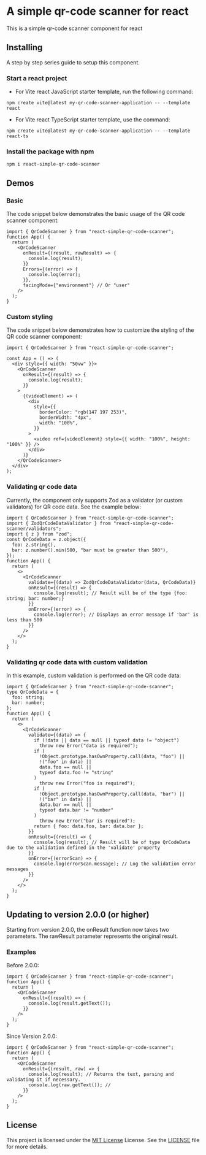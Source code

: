 # A simple qr-code scanner for react

This is a simple qr-code scanner component for react

## Installing

A step by step series guide to setup this component.

### Start a react project

- For Vite react JavaScript starter template, run the following command:

```
npm create vite@latest my-qr-code-scanner-application -- --template react
```

- For Vite react TypeScript starter template, use the command:

```
npm create vite@latest my-qr-code-scanner-application -- --template react-ts
```

### Install the package with npm

```
npm i react-simple-qr-code-scanner
```

## Demos

### Basic

The code snippet below demonstrates the basic usage of the QR code scanner component:

```tsx
import { QrCodeScanner } from "react-simple-qr-code-scanner";
function App() {
  return (
    <QrCodeScanner
      onResult={(result, rawResult) => {
        console.log(result);
      }}
      Errors={(error) => {
        console.log(error);
      }},
      facingMode={"environment"} // Or "user"
    />
  );
}
```

### Custom styling

The code snippet below demonstrates how to customize the styling of the QR code scanner component:

```tsx
import { QrCodeScanner } from "react-simple-qr-code-scanner";

const App = () => (
  <div style={{ width: "50vw" }}>
    <QrCodeScanner
      onResult={(result) => {
        console.log(result);
      }}
    >
      {(videoElement) => (
        <div
          style={{
            borderColor: "rgb(147 197 253)",
            borderWidth: "4px",
            width: "100%",
          }}
        >
          <video ref={videoElement} style={{ width: "100%", height: "100%" }} />
        </div>
      )}
    </QrCodeScanner>
  </div>
);
```

### Validating qr code data

Currently, the component only supports Zod as a validator (or custom validators) for QR code data. See the example below:

```tsx
import { QrCodeScanner } from "react-simple-qr-code-scanner";
import { ZodQrCodeDataValidator } from "react-simple-qr-code-scanner/validators";
import { z } from "zod";
const QrCodeData = z.object({
  foo: z.string(),
  bar: z.number().min(500, "bar must be greater than 500"),
});
function App() {
  return (
    <>
      <QrCodeScanner
        validate={(data) => ZodQrCodeDataValidator(data, QrCodeData)}
        onResult={(result) => {
          console.log(result); // Result will be of the type {foo: string; bar: number;}
        }}
        onError={(error) => {
          console.log(error); // Displays an error message if 'bar' is less than 500
        }}
      />
    </>
  );
}
```

### Validating qr code data with custom validation

In this example, custom validation is performed on the QR code data:

```tsx
import { QrCodeScanner } from "react-simple-qr-code-scanner";
type QrCodeData = {
  foo: string;
  bar: number;
};
function App() {
  return (
    <>
      <QrCodeScanner
        validate={(data) => {
          if (!data || data == null || typeof data != "object")
            throw new Error("data is required");
          if (
            !Object.prototype.hasOwnProperty.call(data, "foo") ||
            !("foo" in data) ||
            data.foo == null ||
            typeof data.foo != "string"
          )
            throw new Error("foo is required");
          if (
            !Object.prototype.hasOwnProperty.call(data, "bar") ||
            !("bar" in data) ||
            data.bar == null ||
            typeof data.bar != "number"
          )
            throw new Error("bar is required");
          return { foo: data.foo, bar: data.bar };
        }}
        onResult={(result) => {
          console.log(result); // Result will be of type QrCodeData due to the validation defined in the 'validate' property
        }}
        onError={(errorScan) => {
          console.log(errorScan.message); // Log the validation error messages
        }}
      />
    </>
  );
}
```

## Updating to version 2.0.0 (or higher)

Starting from version 2.0.0, the onResult function now takes two parameters. The rawResult parameter represents the original result.

### Examples

Before 2.0.0:

```tsx
import { QrCodeScanner } from "react-simple-qr-code-scanner";
function App() {
  return (
    <QrCodeScanner
      onResult={(result) => {
        console.log(result.getText());
      }}
    />
  );
}
```

Since Version 2.0.0:

```tsx
import { QrCodeScanner } from "react-simple-qr-code-scanner";
function App() {
  return (
    <QrCodeScanner
      onResult={(result, raw) => {
        console.log(result); // Returns the text, parsing and validating it if necessary.
        console.log(raw.getText()); //
      }}
    />
  );
}
```

## License

This project is licensed under the [MIT License](LICENSE) License. See the [LICENSE](LICENSE) file for more details.
